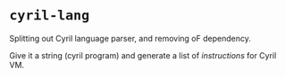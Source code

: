 # `cyril-lang`

Splitting out Cyril language parser, and removing oF dependency.

Give it a string (cyril program) and generate a list of _instructions_ for Cyril VM.
